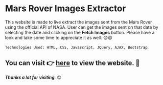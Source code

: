 # Mars Rover Images Extractor

This website is made to live extract the images sent from the Mars Rover using the official API of NASA.
User can get the images sent on that date by selecting the date and clicking on the **Fetch Images** button.
Please have a look and take some time to appreciate it
as well. 😊😄

 `Technologies Used: HTML, CSS, Javascript, JQuery, AJAX, Bootstrap`.

## You can visit 👉 [here](https://indrakant-dana.github.io/Mars-Rover-Images-Extractor/) to view the website. 💛

_**Thanks a lot for visiting**_. 😊